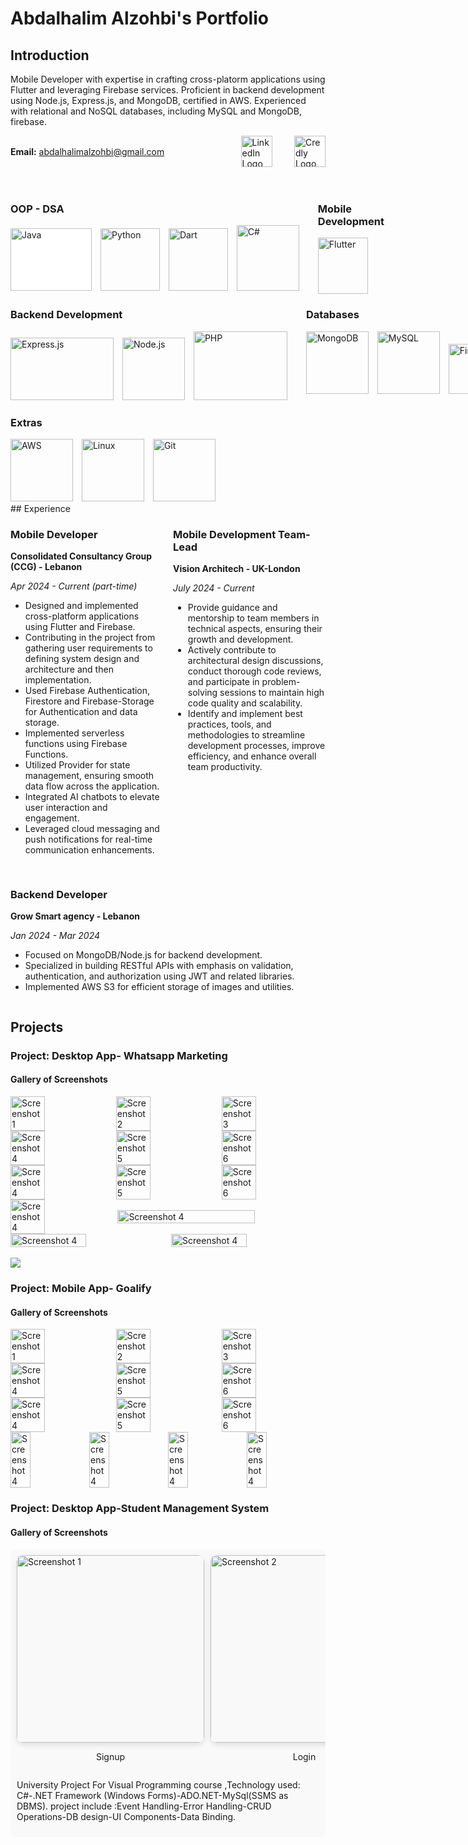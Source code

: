 # Abdalhalim Alzohbi's Portfolio

## Introduction

Mobile Developer with expertise in crafting cross-platorm applications using Flutter and leveraging Firebase services.
Proficient in backend development using Node.js, Express.js, and MongoDB, certified in AWS. Experienced with relational
and NoSQL databases, including MySQL and MongoDB, firebase.

<div style="display: flex; align-items: center;">
    <div style="flex: 1;">
    <p><strong>Email:</strong> <a href="mailto:abdalhalimalzohbi@gmail.com">abdalhalimalzohbi@gmail.com</a></p>
    </div>
    <div>
        <a href="https://www.linkedin.com/in/abdalhalimalzohbi/">
            <img src="https://static.licdn.com/sc/h/al2o9zrvru7aqj8e1x2rzsrca" alt="LinkedIn Logo" width="50" height="50">
        </a>
    </div>
    &nbsp;
    &nbsp;
    &nbsp;
    &nbsp;
    &nbsp;
    <div>
        <a href="https://www.credly.com/users/abdalhalimalzohbi/">
            <img src="https://images.credly.com/size/400x400/images/b685de69-03cf-402c-b8e3-62ecd0e2e949/blob.png" alt="Credly Logo" width="50" height="50">
        </a>
    </div>
</div>
<br>
<br>

<div style="display: flex; justify-content: space-between;">

<div style="flex: 1; margin-right: 20px;">
  <h3>OOP - DSA</h3>
  <div style="overflow-x: auto; white-space: nowrap;">
    <img src="/assets/icons/java.jpeg" alt="Java" style="display: inline-block; width: 130px; height: 100px; margin-right: 10px; background-color: white;">
    <img src="/assets/icons/python.png" alt="Python" style="display: inline-block; width: 95px; height: 100px; margin-right: 10px;">
    <img src="/assets/icons/dart.png" alt="Dart" style="display: inline-block; width: 95px; height: 100px; margin-right: 10px;">
    <img src="/assets/icons/csharp.png" alt="C#" style="display: inline-block; width: 100px; height: 105px; margin-right: 10px;">
  </div>
</div>

<div style="flex: 1;">
  <h3>Mobile Development</h3>
  <div style="overflow-x: auto; white-space: nowrap;">
    <img src="/assets/icons/flutter.png" alt="Flutter" style="display: inline-block; width: 80px; height: 90px; margin-right: 10px;">
  </div>
</div>

</div>

<div style="display: flex; justify-content: space-between;">

<div style="flex: 1; margin-right: 20px;">
  <h3>Backend Development</h3>
  <div style="overflow-x: auto; white-space: nowrap;">
    <img src="/assets/icons/express.jpg" alt="Express.js" style="display: inline-block; width: 165px; height: 100px; margin-right: 10px;">
    <img src="/assets/icons/nodejs.svg" alt="Node.js" style="display: inline-block; width: 100px; height: 100px; margin-right: 10px;">
    <img src="/assets/icons/php.png" alt="PHP" style="display: inline-block; width: 150px; height: 110px; margin-right: 10px;">
  </div>
</div>

<div style="flex: 1;">
  <h3>Databases</h3>
  <div style="overflow-x: auto; white-space: nowrap;">
    <img src="/assets/icons/mongodb.svg" alt="MongoDB" style="display: inline-block; width: 100px; height: 100px; margin-right: 10px;">
    <img src="/assets/icons/mysql.svg" alt="MySQL" style="display: inline-block; width: 100px; height: 100px; margin-right: 10px;">
    <img src="/assets/icons/Firebase.png" alt="Firebase" style="display: inline-block; width: 170px; height: 80px; margin-right: 10px;">
  </div>
</div>

</div>

### Extras

<div style="overflow-x: auto; white-space: nowrap;">
  <img src="/assets/icons/aws.svg" alt="AWS" style="display: inline-block; width: 100px; height: 100px; margin-right: 10px;">
  <img src="/assets/icons/linux.svg" alt="Linux" style="display: inline-block; width: 100px; height: 100px; margin-right: 10px;">
  <img src="/assets/icons/git.png" alt="Git" style="display: inline-block; width: 100px; height: 100px; margin-right: 10px;">
</div>
## Experience

<div style="display: flex; flex-wrap: wrap; gap: 1rem;">

  <div style="flex: 1; min-width: 200px;">

<div>
    <h3>Mobile Developer</h3>
    <p><strong>Consolidated Consultancy Group (CCG) - Lebanon</strong></p>
    <p><em>Apr 2024 - Current (part-time)</em></p>
</div>

<ul>
    <li>Designed and implemented cross-platform applications using Flutter and Firebase.</li>
    <li>Contributing in the project from gathering user requirements to defining system design and architecture and then implementation.</li>
    <li>Used Firebase Authentication, Firestore and Firebase-Storage for Authentication and data storage.</li>
    <li>Implemented serverless functions using Firebase Functions.</li>
    <li>Utilized Provider for state management, ensuring smooth data flow across the application.</li>
    <li>Integrated AI chatbots to elevate user interaction and engagement.</li>
    <li>Leveraged cloud messaging and push notifications for real-time communication enhancements.</li>
</ul>

  </div>

  <div style="flex: 1; min-width: 200px;">
<div>
    <h3>Mobile Development Team-Lead</h3>
    <p><strong>Vision Architech - UK-London</strong></p>
    <p><em>July 2024 - Current</em></p>
</div>

<ul>
    <li>Provide guidance and mentorship to team members in technical aspects, ensuring their growth and development.</li>
    <li>Actively contribute to architectural design discussions, conduct thorough code reviews, and participate in problem-solving sessions to maintain high code quality and scalability.</li>
    <li>Identify and implement best practices, tools, and methodologies to streamline development processes, improve efficiency, and enhance overall team productivity.</li>
</ul>

  </div>
    <div style="flex: 1; min-width: 200px;">

<div>
    <h3>Backend Developer</h3>
    <p><strong>Grow Smart agency - Lebanon</strong></p>
    <p><em>Jan 2024 - Mar 2024</em></p>
</div>

<ul>
    <li>Focused on MongoDB/Node.js for backend development.</li>
    <li>Specialized in building RESTful APIs with emphasis on validation, authentication, and authorization using JWT and
related libraries.</li>
    <li>Implemented AWS S3 for efficient storage of images and utilities.</li>
</ul>

  </div>

</div>

## Projects

### Project: Desktop App- Whatsapp Marketing

#### Gallery of Screenshots

<div style="display: flex; flex-wrap: wrap; justify-content: space-between; align-items: center;">
    <img src="/assets/projects/whatsappMarketing/wm5.jpg" alt="Screenshot 1" style="width: 33%; height: auto; margin: 0;">
    <img src="/assets/projects/whatsappMarketing/wm7.jpg" alt="Screenshot 2" style="width: 33%; height: auto; margin: 0;">
    <img src="/assets/projects/whatsappMarketing/wm10.jpg" alt="Screenshot 3" style="width: 33%; height: auto; margin: 0;">
    <img src="/assets/projects/whatsappMarketing/wm9.jpg" alt="Screenshot 4" style="width: 33%; height: auto; margin: 0;">
    <img src="/assets/projects/whatsappMarketing/wm8.jpg" alt="Screenshot 5" style="width: 33%; height: auto; margin: 0;">
    <img src="/assets/projects/whatsappMarketing/wm3.jpg" alt="Screenshot 6" style="width: 33%; height: auto; margin: 0;">
        <img src="/assets/projects/whatsappMarketing/wm2.jpg" alt="Screenshot 4" style="width: 33%; height: auto; margin: 0;">
    <img src="/assets/projects/whatsappMarketing/wm1.jpg" alt="Screenshot 5" style="width: 33%; height: auto; margin: 0;">
    <img src="/assets/projects/whatsappMarketing/wm4.jpg" alt="Screenshot 6" style="width: 33%; height: auto; margin: 0;">
        <img src="/assets/projects/whatsappMarketing/wm6.jpg" alt="Screenshot 4" style="width: 33%; height: auto; margin: 0;">
                <img src="/assets/projects/whatsappMarketing/wm11.jpg" alt="Screenshot 4" style="width: 66%; height: auto; margin: 0;">
                        <img src="/assets/projects/whatsappMarketing/wm12.jpg" alt="Screenshot 4" style="width: 49%; height: auto; margin: 0;">
                                <img src="/assets/projects/whatsappMarketing/wm13.jpg" alt="Screenshot 4" style="width: 49%; height: auto; margin-left: 2px;">

</div>

<br>
<img src="https://user-images.githubusercontent.com/73097560/115834477-dbab4500-a447-11eb-908a-139a6edaec5c.gif"><br>



### Project: Mobile App- Goalify

#### Gallery of Screenshots

<div style="display: flex; flex-wrap: wrap; justify-content: space-between; align-items: center;">
    <img src="/assets/projects/goalify/g1.png" alt="Screenshot 1" style="width: 33%; height: auto; margin: 0;">
    <img src="/assets/projects/goalify/g2.png" alt="Screenshot 2" style="width: 33%; height: auto; margin: 0;">
    <img src="/assets/projects/goalify/g3.png" alt="Screenshot 3" style="width: 33%; height: auto; margin: 0;">
    <img src="/assets/projects/goalify/g4.png" alt="Screenshot 4" style="width: 33%; height: auto; margin: 0;">
    <img src="/assets/projects/goalify/g5.png" alt="Screenshot 5" style="width: 33%; height: auto; margin: 0;">
    <img src="/assets/projects/goalify/g6.png" alt="Screenshot 6" style="width: 33%; height: auto; margin: 0;">
        <img src="/assets/projects/goalify/g7.png" alt="Screenshot 4" style="width: 33%; height: auto; margin: 0;">
    <img src="/assets/projects/goalify/g8.png" alt="Screenshot 5" style="width: 33%; height: auto; margin: 0;">
    <img src="/assets/projects/goalify/g9.png" alt="Screenshot 6" style="width: 33%; height: auto; margin: 0;">
        <img src="/assets/projects/goalify/g10.png" alt="Screenshot 4" style="width: 25%; height: auto; margin: 0;">
                <img src="/assets/projects/goalify/g11.png" alt="Screenshot 4" style="width: 25%; height: auto; margin: 0;">
                        <img src="/assets/projects/goalify/g12.png" alt="Screenshot 4" style="width: 25%; height: auto; margin: 0;">
                                <img src="/assets/projects/goalify/g13.png" alt="Screenshot 4" style="width: 25%; height: auto; margin-left: 0px;">

</div>


### Project: Desktop App-Student Management System

#### Gallery of Screenshots

<div style="overflow-x: auto; padding: 10px; background-color: #f9f9f9; border-radius: 10px;">
<div style="display: flex; ">
    <div style="flex: none; margin-right: 10px;">
        <img src="/assets/projects/StudentMangSys/sms1.png" alt="Screenshot 1" style="width: 300px; height: auto; border-radius: 10px; box-shadow: 0 4px 8px rgba(0, 0, 0, 0.1);">
        <p style="text-align: center; font-size: 14px;">Signup</p>
    </div>
    <div style="flex: none; margin-right: 10px;">
        <img src="/assets/projects/StudentMangSys/sms2.png" alt="Screenshot 2" style="width: 300px; height: auto; border-radius: 10px; box-shadow: 0 4px 8px rgba(0, 0, 0, 0.1);">
        <p style="text-align: center; font-size: 14px;">Login</p>
    </div>
    <div style="flex: none; margin-right: 10px;">
        <img src="/assets/projects/StudentMangSys/sms3.png" alt="Screenshot 3" style="width: 300px; height: auto; border-radius: 10px; box-shadow: 0 4px 8px rgba(0, 0, 0, 0.1);">
        <p style="text-align: center; font-size: 14px;">Dashboard</p>
    </div>
        <div style="flex: none; margin-right: 10px;">
        <img src="/assets/projects/StudentMangSys/sms4.png" alt="Screenshot 1" style="width: 300px; height: auto; border-radius: 10px; box-shadow: 0 4px 8px rgba(0, 0, 0, 0.1);">
        <p style="text-align: center; font-size: 14px;">Student-1</p>
    </div>
    <div style="flex: none; margin-right: 10px;">
        <img src="/assets/projects/StudentMangSys/sms5.png" alt="Screenshot 2" style="width: 300px; height: auto; border-radius: 10px; box-shadow: 0 4px 8px rgba(0, 0, 0, 0.1);">
        <p style="text-align: center; font-size: 14px;">Student-2</p>
    </div>
    <div style="flex: none; margin-right: 10px;">
        <img src="/assets/projects/StudentMangSys/sms6.png" alt="Screenshot 3" style="width: 300px; height: auto; border-radius: 10px; box-shadow: 0 4px 8px rgba(0, 0, 0, 0.1);">
        <p style="text-align: center; font-size: 14px;">Teacher</p>
    </div>
</div>
<p>University Project For Visual Programming course ,Technology used: C#-.NET Framework (Windows Forms)-ADO.NET-MySql(SSMS as DBMS).
project include :Event Handling-Error Handling-CRUD Operations-DB design-UI Components-Data Binding.
</p>
</div>
